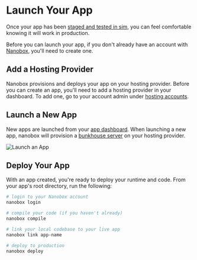 # Launch Your App
Once your app has been [staged and tested in sim](stage-your-app), you can feel comfortable knowing it will work in production.

Before you can launch your app, if you don't already have an account with <a href="https://dashboard.nanobox.io" target="\_blank">Nanobox</a>, you'll need to create one.

## Add a Hosting Provider
Nanobox provisions and deploys your app on your hosting provider. Before you can create an app, you'll need to add a hosting provider in your dashboard. To add one, go to your account admin under <a href="https://dashboard.nanobox.io/users/provider_accounts" target="\_blank">hosting accounts</a>.

## Launch a New App
New apps are launched from your <a href="https://dashboard.nanobox.io" target="\_blank">app dashboard</a>. When launching a new app, nanobox will provision a <a href="https://docs.nanobox.io/scaling/bunkhouse" target="\_blank">bunkhouse server</a> on your hosting provider.

![Launch an App](/assets/shared/app-launch-button.png)

## Deploy Your App
With an app created, you're ready to deploy your runtime and code. From your app's root directory, run the following:

```bash
# login to your Nanobox account
nanobox login

# compile your code (if you haven't already)
nanobox compile

# link your local codebase to your live app
nanobox link app-name

# deploy to production
nanobox deploy
```
